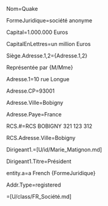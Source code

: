 Nom=Quake

FormeJuridique=société anonyme

Capital=1.000.000 Euros

CapitalEnLettres=un million Euros

Siège.Adresse.1,2={Adresse.1,2}

Représentée par {M/Mme}

Adresse.1=10 rue Longue

Adresse.CP=93001

Adresse.Ville=Bobigny

Adresse.Paye=France
 
RCS.#=RCS BOBIGNY 321 123 312

RCS.Adresse.Ville=Bobigny

Dirigeant1.=[U/id/Marie_Matignon.md]

Dirigeant1.Titre=Président

entity.a=a French {FormeJuridique}

Addr.Type=registered

=[U/class/FR_Société.md]